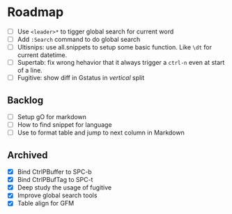 <!-- vim: set foldlevel=2: -->
# Roadmap

- [ ] Use `<leader>*` to tigger global search for current word
- [ ] Add `:Search` command to do global search
- [ ] Ultisnips: use all.snippets to setup some basic function. Like `\dt` for current datetime.
- [ ] Supertab: fix wrong hehavior that it always trigger a `ctrl-n` even at start of a line.
- [ ] Fugitive: show diff in Gstatus in *vertical* split

## Backlog

- [ ] Setup gO for markdown
- [ ] How to find snippet for language
- [ ] Use <Tab> to format table and jump to next column in Markdown

## Archived

- [x] Bind CtrlPBuffer to SPC-b
- [x] Bind CtrlPBufTag to SPC-t
- [x] Deep study the usage of fugitive
- [x] Improve global search tools
- [x] Table align for GFM
